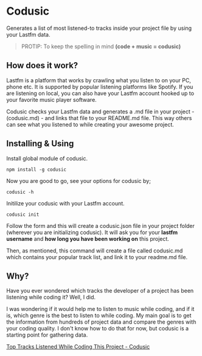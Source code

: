 # Codusic

Generates a list of most listened-to tracks inside your project file by using your Lastfm data.

> PROTIP: To keep the spelling in mind **(code + music = codusic)**

## How does it work?

Lastfm is a platform that works by crawling what you listen to on your PC, phone etc. It is supported by popular listening platforms like Spotify. If you are listening on local, you can also have your Lastfm account hooked up to your favorite music player software.

Codusic checks your Lastfm data and generates a .md file in your project - (codusic.md) - and links that file to your README.md file. This way others can see what you listened to while creating your awesome project.

## Installing & Using

Install global module of codusic.

```
npm install -g codusic
```

Now you are good to go, see your options for codusic by;

```
codusic -h
```

Initilize your codusic with your Lastfm account.

```
codusic init
```

Follow the form and this will create a codusic.json file in your project folder (wherever you are initializing codusic). It will ask you for your **lastfm username** and **how long you have been working on** this project.

Then, as mentioned, this command will create a file called codusic.md which contains your popular track list, and link it to your readme.md file.

[](https://raw.githubusercontent.com/btk/codusic/master/screenshot.png)

## Why?

Have you ever wondered which tracks the developer of a project has been listening while coding it? Well, I did.

I was wondering if it would help me to listen to music while coding, and if it is, which genre is the best to listen to while coding. My main goal is to get the information from hundreds of project data and compare the genres with your coding quality. I don't know how to do that for now, but codusic is a starting point for gathering data.

[Top Tracks Listened While Coding This Project - Codusic](codusic.md)
